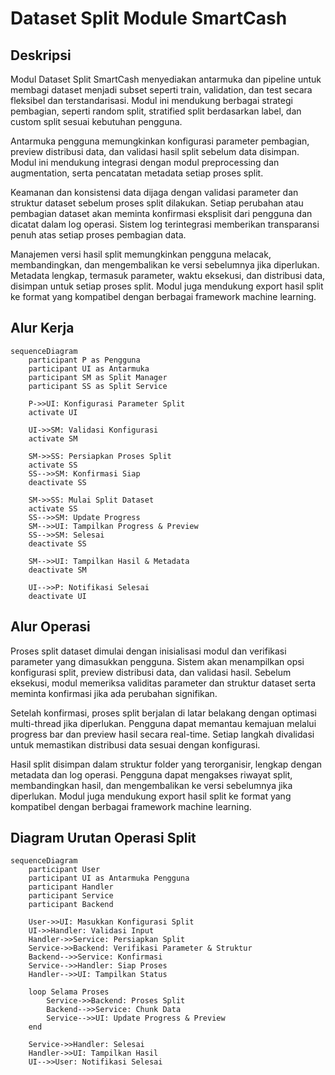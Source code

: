 # Dataset Split Module SmartCash

## Deskripsi

Modul Dataset Split SmartCash menyediakan antarmuka dan pipeline untuk membagi dataset menjadi subset seperti train, validation, dan test secara fleksibel dan terstandarisasi. Modul ini mendukung berbagai strategi pembagian, seperti random split, stratified split berdasarkan label, dan custom split sesuai kebutuhan pengguna.

Antarmuka pengguna memungkinkan konfigurasi parameter pembagian, preview distribusi data, dan validasi hasil split sebelum data disimpan. Modul ini mendukung integrasi dengan modul preprocessing dan augmentation, serta pencatatan metadata setiap proses split.

Keamanan dan konsistensi data dijaga dengan validasi parameter dan struktur dataset sebelum proses split dilakukan. Setiap perubahan atau pembagian dataset akan meminta konfirmasi eksplisit dari pengguna dan dicatat dalam log operasi. Sistem log terintegrasi memberikan transparansi penuh atas setiap proses pembagian data.

Manajemen versi hasil split memungkinkan pengguna melacak, membandingkan, dan mengembalikan ke versi sebelumnya jika diperlukan. Metadata lengkap, termasuk parameter, waktu eksekusi, dan distribusi data, disimpan untuk setiap proses split. Modul juga mendukung export hasil split ke format yang kompatibel dengan berbagai framework machine learning.

## Alur Kerja

```mermaid
sequenceDiagram
    participant P as Pengguna
    participant UI as Antarmuka
    participant SM as Split Manager
    participant SS as Split Service

    P->>UI: Konfigurasi Parameter Split
    activate UI

    UI->>SM: Validasi Konfigurasi
    activate SM

    SM->>SS: Persiapkan Proses Split
    activate SS
    SS-->>SM: Konfirmasi Siap
    deactivate SS

    SM->>SS: Mulai Split Dataset
    activate SS
    SS-->>SM: Update Progress
    SM-->>UI: Tampilkan Progress & Preview
    SS-->>SM: Selesai
    deactivate SS

    SM-->>UI: Tampilkan Hasil & Metadata
    deactivate SM

    UI-->>P: Notifikasi Selesai
    deactivate UI
```

## Alur Operasi

Proses split dataset dimulai dengan inisialisasi modul dan verifikasi parameter yang dimasukkan pengguna. Sistem akan menampilkan opsi konfigurasi split, preview distribusi data, dan validasi hasil. Sebelum eksekusi, modul memeriksa validitas parameter dan struktur dataset serta meminta konfirmasi jika ada perubahan signifikan.

Setelah konfirmasi, proses split berjalan di latar belakang dengan optimasi multi-thread jika diperlukan. Pengguna dapat memantau kemajuan melalui progress bar dan preview hasil secara real-time. Setiap langkah divalidasi untuk memastikan distribusi data sesuai dengan konfigurasi.

Hasil split disimpan dalam struktur folder yang terorganisir, lengkap dengan metadata dan log operasi. Pengguna dapat mengakses riwayat split, membandingkan hasil, dan mengembalikan ke versi sebelumnya jika diperlukan. Modul juga mendukung export hasil split ke format yang kompatibel dengan berbagai framework machine learning.

## Diagram Urutan Operasi Split

```mermaid
sequenceDiagram
    participant User
    participant UI as Antarmuka Pengguna
    participant Handler
    participant Service
    participant Backend

    User->>UI: Masukkan Konfigurasi Split
    UI->>Handler: Validasi Input
    Handler->>Service: Persiapkan Split
    Service->>Backend: Verifikasi Parameter & Struktur
    Backend-->>Service: Konfirmasi
    Service-->>Handler: Siap Proses
    Handler-->>UI: Tampilkan Status

    loop Selama Proses
        Service->>Backend: Proses Split
        Backend-->>Service: Chunk Data
        Service-->>UI: Update Progress & Preview
    end

    Service->>Handler: Selesai
    Handler->>UI: Tampilkan Hasil
    UI-->>User: Notifikasi Selesai
```
